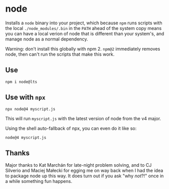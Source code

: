 node
========

Installs a `node` binary into your project, which because `npm` runs scripts with the local `./node_modules/.bin` in the `PATH` ahead of the system copy means you can have a local verion of node that is different than your system's, and manage node as a normal dependency.

Warning: don't install this globally with npm 2. `npm@2` immediately removes node, then can't run the scripts that make this work.

Use
---

```
npm i node@lts
```

Use with `npx`
--------------

```
npx node@4 myscript.js
```

This will run `myscript.js` with the latest version of node from the v4 major.

Using the shell auto-fallback of npx, you can even do it like so:


```
node@4 myscript.js
```

Thanks
------

Major thanks to Kat Marchán for late-night problem solving, and to CJ Silverio and Maciej Małecki for egging me on way back when I had the idea to package node up this way. It does turn out if you ask "why _not_?!" once in a while something fun happens.
